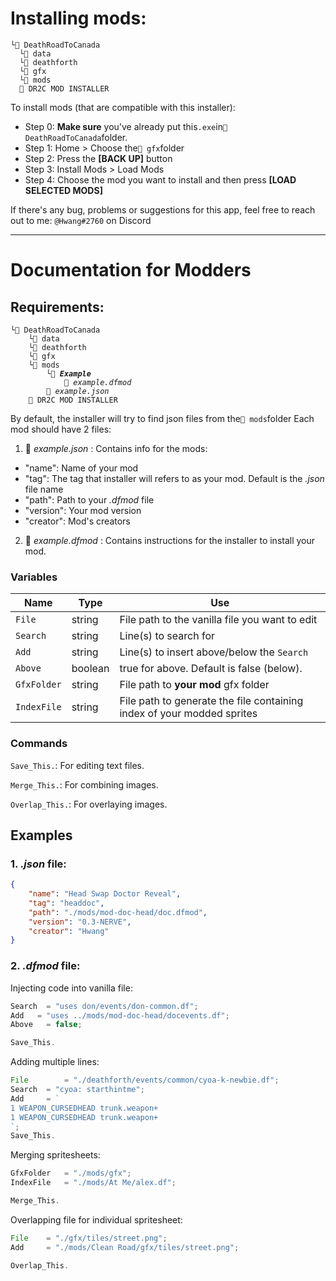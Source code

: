 # Installing mods:
```
└📁 DeathRoadToCanada
  └📁 data
  └📁 deathforth
  └📁 gfx
  └📁 mods
  🐴 DR2C MOD INSTALLER
```
To install mods (that are compatible with this installer):
- Step 0: **Make sure** you've already put this`.exe`in`📁 DeathRoadToCanada`folder.
- Step 1: Home > Choose the`📁 gfx`folder
- Step 2: Press the **\[BACK UP\]** button
- Step 3: Install Mods > Load Mods
- Step 4: Choose the mod you want to install and then press **\[LOAD SELECTED MODS\]**


If there's any bug, problems or suggestions for this app, feel free to reach out to me: `@Hwang#2760` on Discord

---
# Documentation for Modders
## Requirements:
<pre><code>└📁 DeathRoadToCanada
	└📁 data
	└📁 deathforth
	└📁 gfx
	└📁 mods
		└📂 <b><em>Example</em></b>
			📑 <em>example.dfmod</em>
		📄 <em>example.json</em>
	🐴 DR2C MOD INSTALLER
</code></pre>

By default, the installer will try to find json files from the`📁 mods`folder
Each mod should have 2 files:
1. 📄 *example.json* : Contains info for the mods:
- "name": Name of your mod
-	"tag": The tag that installer will refers to as your mod. Default is the *.json* file name
-	"path": Path to your *.dfmod* file
-	"version": Your mod version
-	"creator": Mod's creators
2. 📄 *example.dfmod* : Contains instructions for the installer to install your mod.

### Variables
| Name        | Type    | Use                                                                    |
|-------------|---------|------------------------------------------------------------------------|
| `File`      | string  | File path to the vanilla file you want to edit                         |
| `Search`    | string  | Line(s) to search for                                                  |
| `Add`       | string  | Line(s) to insert above/below the `Search`                             |
| `Above`     | boolean | true for above. Default is false (below).                                      |
| `GfxFolder` | string  | File path to **your mod** gfx folder                                   |
| `IndexFile` | string  | File path to generate the file containing index of your modded sprites |
### Commands
`Save_This.`: For editing text files.

`Merge_This.`: For combining images.

`Overlap_This.`: For overlaying images.

## Examples
### 1. *.json* file:
```json
{
	"name": "Head Swap Doctor Reveal",
	"tag": "headdoc",
	"path": "./mods/mod-doc-head/doc.dfmod",
	"version": "0.3-NERVE",
	"creator": "Hwang"
}
```
### 2. *.dfmod* file:
Injecting code into vanilla file:
```ts
Search	= "uses don/events/don-common.df";
Add	  = "uses ../mods/mod-doc-head/docevents.df";
Above	= false;

Save_This.
```

Adding multiple lines:
```ts
File		= "./deathforth/events/common/cyoa-k-newbie.df";
Search	= "cyoa: starthintme";
Add		= `
1 WEAPON_CURSEDHEAD trunk.weapon+
1 WEAPON_CURSEDHEAD trunk.weapon+
`;
Save_This.
```

Merging spritesheets:
```ts
GfxFolder	= "./mods/gfx";
IndexFile	= "./mods/At Me/alex.df";

Merge_This.
```

Overlapping file for individual spritesheet:
```ts
File	= "./gfx/tiles/street.png";
Add		= "./mods/Clean Road/gfx/tiles/street.png";

Overlap_This.
```